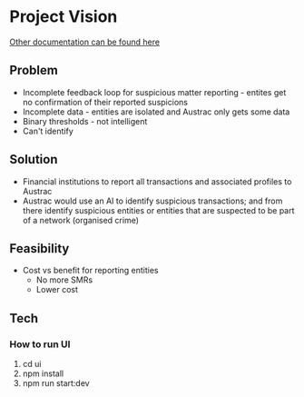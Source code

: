 # Project Vision

[Other documentation can be found here](https://drive.google.com/open?id=1p-779vpmg7MEBABwttttpQEp2TsB8E5W)

## Problem

* Incomplete feedback loop for suspicious matter reporting - entites get no confirmation of their reported suspicions
* Incomplete data - entities are isolated and Austrac only gets some data
* Binary thresholds - not intelligent
* Can't identify

## Solution

* Financial institutions to report all transactions and associated profiles to Austrac
* Austrac would use an AI to identify suspicious transactions; and from there identify suspicious entities or entities that are suspected to be part of a network (organised crime)

## Feasibility

* Cost vs benefit for reporting entities
  * No more SMRs
  * Lower cost

## Tech

### How to run UI

1.  cd ui
2.  npm install
3.  npm run start:dev
